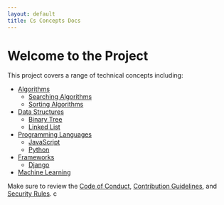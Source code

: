 ```yaml
---
layout: default
title: Cs Concepts Docs
---
```

# Welcome to the Project

This project covers a range of technical concepts including:

- [Algorithms](./concepts/algorithms/)
  - [Searching Algorithms](./concepts/algorithms/searching.md)
  - [Sorting Algorithms](./concepts/algorithms/sorting.md)
- [Data Structures](./concepts/data-structures/)
  - [Binary Tree](./concepts/data-structures/binary-tree.md)
  - [Linked List](./concepts/data-structures/linked-list.md)
- [Programming Languages](./concepts/languages/)
  - [JavaScript](./concepts/languages/javascript.md)
  - [Python](./concepts/languages/python.md)
- [Frameworks](./concepts/frameworks/)
  - [Django](./concepts/frameworks/django-quickstart.md)
- [Machine Learning](./concepts/machine-learning/machine_learning.md)

Make sure to review the [Code of Conduct](./CODE_OF_CONDUCT.md), [Contribution Guidelines](./CONTRIBUTING.md), and [Security Rules](./SECURITY.md).
c